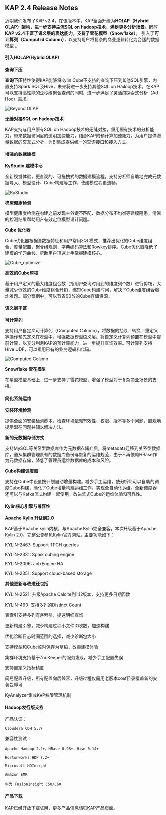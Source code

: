 ## KAP 2.4 Release Notes

近期我们发布了KAP v2.4，在该版本中，KAP全面升级为**HOLAP（Hybrid OLAP）**架构，进一步支持主流SQL on Hadoop技术，满足更多分析场景。同时KAP v2.4丰富了语义层的表达能力，支持了**雪花模型（Snowflake）**， 引入了**可计算列（Computed Column）**，以支持用户将复杂的商业逻辑转化为合适的数据模型 。



#### **引入HOLAP(Hybrid OLAP)**

**查询下压**

**查询下压**特性使得KAP能够将Kylin Cube不支持的查询下压到其他SQL引擎，内置支持Spark SQL及Hive，未来将进一步支持其他SQL on Hadoop技术。在KAP可以支持高性能的亚秒级聚合查询的同时，进一步满足了灵活的探索式分析（Ad-Hoc）需求。

![Beyond OLAP](images/KAP24/Query_pushdown_CN.png)

**无缝对接SQL on Hadoop技术**

KAP支持与用户原有SQL on Hadoop技术的无缝对接，重用原有技术的分析能力，带来数据访问层的透明加速能力，结合KAP的预计算加速能力，为用户提供海量数据的交互式分析，为BI集成提供统一的查询接口和接入方式。



#### **增强的数据建模**

**KyStudio 建模中心**

全新视觉体验，更直观的、可拖拽式的数据建模流程，支持分析师自助地完成元数据导入、模型设计、Cube构建等工作，使建模过程更流畅。

![KyStudio](images/KAP24/24_kystudio.png)

**模型健康检测**

模型健康度检测在构建之前发现主外键不匹配、数据分布不均衡等建模隐患，清晰的检测结果帮助用户有效定位模型设计问题。

**Cube 优化器**

Cube优化器根据源数据特征和用户常用SQL模式，推荐出优化的Cube维度组合，度量配置，聚合组规则，字典编码算法和Rowkey排序。Cube优化器降低了建模的学习曲线，帮助用户迅速上手掌握建模核心。

![Cube_optimizer](images/KAP24/CN_release_note_optimizer.png)

**高效的Cube剪枝**

基于用户定义的最大维度组合数（指用户查询时用到的维度列个数）进行剪枝，大量减少低效的Cube维度组合开销，缩短Cube构建时间，解决了Cube维度组合爆炸难题。部分案例中，可以节省90%的Cube存储资源。



#### 语义层丰富

**可计算列**

支持用户自定义可计算列（Computed Column），将数据的抽取／转换／重定义等操作预先定义在模型中，增强数据模型语义层。将自定义计算列预置在模型中提前计算，以充分利用KAP的预计算能力，进一步提升查询效率。可计算列支持Hive UDF，可以重用已有的业务逻辑和代码。

![ Computed Column](images/KAP24/Computed_Column_CN.png)

**Snowflake 雪花模型**

在星型模型基础上，进一步支持了雪花模型，增强了模型对于复杂商业场景的支持。

#### 

#### 简化系统运维  

**安装环境检测** 

提供全面的安装检测脚本，检查环境依赖有效性、权限、版本等多个问题，直观地提示潜在问题并辅以解决方法。

**新的元数据存储方式**

支持MySQL等关系型数据库作为元数据存储介质，将metadata迁移到关系型数据库，遵从集群管理原有的数据库备份与恢复的运维规范，由于不再依赖HBase作为元数据存储，降低了管理员运维数据库的成本和风险。

**Cube构建调度器**

支持在Cube中设置按计划自动增量构建。减少手工运维，使分析师可以自助的调度Cube构建，简化了Cube增量构建运维工作，实现全自动化运维。全新调度器还可以与Kafka流式构建一起使用，改进流式Cube的运维体验和可靠性。



#### **Kylin核心引擎与兼容性**

**Apache Kylin 升级到2.0**

KAP基于Apache Kylin内核，与Apache Kylin完全兼容，本次升级基于Apache Kylin 2.0，完整公告参见Kylin官方网站。主要功能如下：

KYLIN-2467: Support TPCH queries

KYLIN-2331: Spark cubing engine

KYLIN-2006: Job Engine HA

KYLIN-2351: Support cloud-based storage



**其他更新与改进还包括**

KYLIN-2521: 升级Apache Calcite到1.12版本，支持更多日期函数

KYLIN-490: 支持多列的Distinct Count

表索引支持多列有序索引，提速明细查询

更新构建引擎，减少构建过程小文件IO次数，加速构建

优化诊断日志时间范围的选择，减少诊断包大小

支持模型和Cube临时保存为草稿，改善建模体验

集群环境支持基于ZooKeeper的服务发现，减少手工配置失误

支持自定义指标精度

简易配置升级，所有配置向后兼容，升级过程仅需用老版本conf目录覆盖新的安装包即可

KyAnalyzer集成KAP权限管理机制



#### Hadoop发行版支持

  产品认证：

  	Cloudera CDH 5.7+

  兼容性测试：

  	Apache Hadoop 2.2+，HBase 0.98+，Hive 0.14+

  	Hortonworks HDP 2.2+

  	Microsoft HDInsight

  	Amazon EMR

  	华为 FusionInsight C50/C60



#### **产品下载**

KAP已经开放下载试用，更多产品信息请见[KAP产品页面](http://kyligence.io/zh/)。